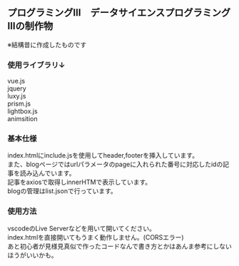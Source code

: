 ## プログラミングⅢ　データサイエンスプログラミングⅢの制作物　

※結構昔に作成したものです  
  

### 使用ライブラリ↓  
vue.js  
jquery  
luxy.js  
prism.js  
lightbox.js  
animsition  


### 基本仕様  
index.htmlにinclude.jsを使用してheader,footerを挿入しています。  
また、blogページではurlパラメータのpageに入れられた番号に対応したidの記事を読み込んでいます。  
記事をaxiosで取得しinnerHTMで表示しています。  
blogの管理はlist.jsonで行っています。  

### 使用方法
vscodeのLive Serverなどを用いて開いてください。  
index.htmlを直接開いてもうまく動作しません。(CORSエラー)  
あと初心者が見様見真似で作ったコードなんで書き方とかはあんま参考にしないほうがいいかも。
